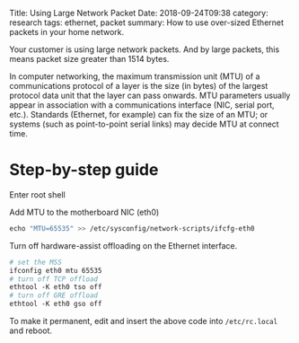 Title: Using Large Network Packet
Date: 2018-09-24T09:38
category: research
tags: ethernet, packet
summary: How to use over-sized Ethernet packets in your home network.

Your customer is using large network packets. And by large packets, this means packet size greater than 1514 bytes.

In computer networking, the maximum transmission unit (MTU) of a
communications protocol of a layer is the size (in bytes) of the largest
protocol data unit that the layer can pass onwards. MTU parameters
usually appear in association with a communications interface (NIC,
serial port, etc.). Standards (Ethernet, for example) can fix the size
of an MTU; or systems (such as point-to-point serial links) may decide
MTU at connect time.

Step-by-step guide
==================

Enter root shell

Add MTU to the motherboard NIC (eth0)

```bash
echo "MTU=65535" >> /etc/sysconfig/network-scripts/ifcfg-eth0
```

Turn off hardware-assist offloading on the Ethernet interface.

```bash
# set the MSS
ifconfig eth0 mtu 65535
# turn off TCP offload
ethtool -K eth0 tso off
# turn off GRE offload
ethtool -K eth0 gso off
```

To make it permanent, edit and insert the above code into
`/etc/rc.local` and reboot.
